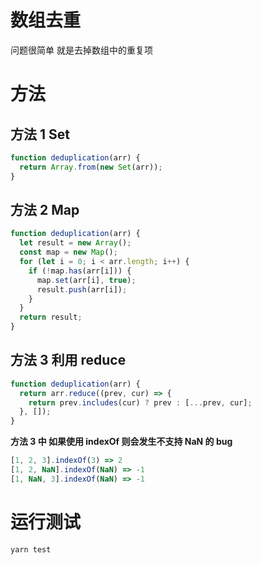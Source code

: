 # 数组去重

问题很简单 就是去掉数组中的重复项

# 方法

## 方法 1 Set

```js
function deduplication(arr) {
  return Array.from(new Set(arr));
}
```

## 方法 2 Map

```js
function deduplication(arr) {
  let result = new Array();
  const map = new Map();
  for (let i = 0; i < arr.length; i++) {
    if (!map.has(arr[i])) {
      map.set(arr[i], true);
      result.push(arr[i]);
    }
  }
  return result;
}
```

## 方法 3 利用 reduce

```js
function deduplication(arr) {
  return arr.reduce((prev, cur) => {
    return prev.includes(cur) ? prev : [...prev, cur];
  }, []);
}
```

**方法 3 中 如果使用 indexOf 则会发生不支持 NaN 的 bug**

```js
[1, 2, 3].indexOf(3) => 2
[1, 2, NaN].indexOf(NaN) => -1
[1, NaN, 3].indexOf(NaN) => -1
```

# 运行测试

```
yarn test
```
